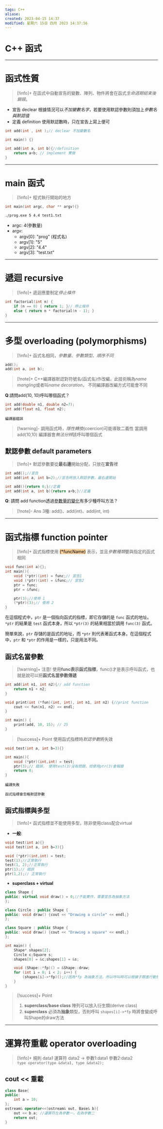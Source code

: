 ```yaml
---
tags: C++ 
aliase: 
created: 2023-04-15 14:37
modified: 星期六 15日 四月 2023 14:37:56
---
```


# C++ 函式
***
# 函式性質
>[!info]+
>在函式中自動宣告的變數、陣列、物件將會在函式*生命週期結束後銷毀*。

- 宣告 declear 根據情況可以*不加變數名字*，若要使用默認參數則須加上*參數名與默認值*
- 定義 definition 使用默認數時，只在宣告上寫上便可

```cpp linenos title:"範例"
int add(int , int );// declear 不加變數名

int main() {}

int add(int a, int b){//definition
    return a+b; // implement 實做
}
```


---
# main 函式

>[!info]+
>程式執行開始的地方

```cpp title:"prog.cpp"
int main(int argc, char ** argv){}
```

```bash title:"console" prompt:"C:"
./prog.exe 5 4.4 test1.txt
```

- argc: 4(參數量)
- argv:
    - argv\[0]: "prog" (程式名)
    - argv\[1]: "5"
    - argv\[2]: "4.4"
    - argv\[3]: "test.txt"

---
# 遞迴 recursive

>[!info]+
>遞迴應要制定*停止條件*

```cpp linenos title:"階層"
int factorial(int n) {
	if (n == 0) { return 1; }// 停止條件 
	else { return n * factorial(n - 1); } 
}
```

---
# 多型 overloading (polymorphisms)

>[!info]+
>函式名相同，*參數量*、*參數類型*、*順序不同*

```cpp title:"宣告"
add();
add(int a, int b);
```

>[!note]+
>C++編譯器默認對符號名(函式名)作改編，此技術稱為*name mangling*或者叫*name decoration*， 不同編譯器改編方式可能會不同

**Q**:請問add(10, 10)呼叫哪個函式？ 
```cpp title:"宣告" highlight:"1-2"
int add(double n1, double n2=7);
int add(float n1, float n2);
```
```result 
編譯器錯誤
```

>[!warning]-
>調用函式時，*隱性轉換*(coercion)可能導致二義性
>當調用add(10,10) 編譯器會*無法分辨*該呼叫哪個函式

## 默認參數 default parameters

>[!info]+
>默認參數要從**最右邊**開始分配，只放在**宣告**裡

```cpp title:"宣告與定義"
int add();//宣告
int add(int a, int b=2);//宣告時放入默認參數，最右邊開始

int add(){return 0;}//定義
int add(int a, int b){return a+b;}//定義
```

**Q**: 請問 add function透過<u>參數量的變化</u>有多少種呼叫方法？

>[!note]- Ans
>3種: add()、add(int)、add(int, int)

---
# 函式指標 function pointer

>[!info]+
>函式指標使用 <mark style="background: #FFB86CA6;">(\*funcName)</mark> 表示，並且*參數種類*要與指定的函式相同

```cpp linenos title:"宣告與使用"
void func(int a){};
int main(){
    void (*ptr)(int) = func;// 宣告1
    void (*ptr)(int) = &func;// 宣告2
    ptr = func;
    ptr = &func;

	ptr(3);//使用 1
	(*ptr)(3);// 使用 2
}
```

在這個程式中，`ptr` 是一個指向函式的指標，即它存儲的是 `func` 函式的地址。`*ptr` 的結果是 `test` 函式本身，所以 `*ptr(3)` 的結果相當於調用 `func(3)` 函式。

簡單來說，`ptr` 存儲的是函式的地址，而 `*ptr` 則代表著函式本身。在這個程式中，`ptr` 和 `*ptr` 的作用是一樣的，只是用法不同。

## 函式名當參數 

>[!warning]+
>注意! 使用**func表示函式指標**，func()才是表示呼叫函式，也就是說可以把**函式名當參數傳遞** 

```cpp linenos title:"函式名當參數"
int add(int n1, int n2){// add function
	return n1 + n2;
}

void print(int (*fun)(int, int), int n1, int n2) {//print function
	cout << fun(n1, n2) << endl;
}

int main() {
	print(add, 10, 15); // 25
}
```

>[!success]+ Point
>使用函式指標時*默認參數*將失效

```cpp linenos
void test(int a, int b=3){}

int main(){
    void (*ptr)(int,int) = test;
    ptr(3);// 錯誤， 使用test(3)沒有問題，但使用ptr(3)會報錯
    return 0;
}
```
```result
編譯失敗
```
```result prompt:"解釋"
函式指標會忽略默認參數
```

## 函式指標與多型
>[!info]+
>函式指標並不能使用多型，除非使用class配合virtual

- **一般**:
```cpp linenos title:"兩種test"
void test(int a){}
void test(int a, int b=3){}
```

```cpp linenos 
void (*ptr)(int,int) = test;
test(1);//正常執行
test(1, 2);//正常執行
ptr(1);// 錯誤
ptr(1,2);// 正常執行
```

- **superclass + virtual**
```cpp linenos title:"superclass"
class Shape {
public: virtual void draw() = 0;//不能實作，需要宣告為抽象方法
};
```

```cpp linenos title:"subclass1"
class Circle : public Shape {
public: void draw() {cout << "Drawing a circle" << endl;}
};
```

```cpp linenos title:"subclass2"
class Square : public Shape {
public: void draw() {cout << "Drawing a square" << endl;}
};
```

```cpp linenos title:"main"
int main() {
    Shape* shapes[2];
    Circle c;Square s;
    shapes[0] = &c;shapes[1] = &s;

    void (Shape::*fp)() = &Shape::draw;
    for (int i = 0; i < 2; i++) {
        (shapes[i]->*fp)();//因為*fp 為抽象方法，所以呼叫時可以根據子類進行動態綁定
    }
}
```

>[!success]+ Point
>1. **superclass/base class** 陣列可以放入衍生類(derive class)
>2. **superclass** 必須為**抽象**類型，否則呼叫 `shapes[i]->*fp` 時將會變成呼叫Shape的draw方法

---

# 運算符重載 operator overloading

>[!info]+ 規則
>data1 運算符 data2 -> 參數1:data1 參數2:data2\
>`type operator(type &data1, type &data2);`
## cout << 重載

```cpp
class Base{
public:
	int a = 10;
};
ostream& operator<<(ostream& out, Base& b){
	out << b.a; //運算符左為參數一，右為參數二
	return out;
}
```
